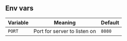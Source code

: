 ## Env vars

Variable | Meaning | Default
---|---|---
`PORT` | Port for server to listen on | `8080`
